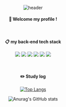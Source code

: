 <div align="center">

![header](https://capsule-render.vercel.app/api?type=cylinder&color=000000&height=150&section=header&text=i_0Choi&fontColor=ffffff&fontSize=70&animation=blink&fontAlignY=55)

#### :wave: Welcome my profile !

  <br/>
  
####  :clipboard: my back-end tech stack 
<img src="https://img.shields.io/badge/JAVA-007396?style=for-the-badge&logo=Java&logoColor=white"> <img src="https://img.shields.io/badge/Spring-6DB33F?style=for-the-badge&logo=Spring&logoColor=white"> <img src="https://img.shields.io/badge/MySQL-4479A1?style=for-the-badge&logo=MySQL&logoColor=white"> <img src="https://img.shields.io/badge/MariaDB-orange?style=for-the-badge&logo=MariaDB&logoColor=white"> <img src="https://img.shields.io/badge/github-181717?style=for-the-badge&logo=github&logoColor=white"> <img src="https://img.shields.io/badge/Docker-blue?style=for-the-badge&logo=Docker&logoColor=white">

  <br/>
  
  #### :pencil2: Study log
  
  [![Top Langs](https://github-readme-stats.vercel.app/api/top-langs/?username=Choisooyoung98&layout=compact)](https://github.com/Choisooyoung98/github-readme-stats)
  
  ![Anurag's GitHub stats](https://github-readme-stats.vercel.app/api?username=Choisooyoung98&show_icons=true&theme=radical)
  
</div>
